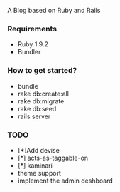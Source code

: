 A Blog based on Ruby and Rails

### Requirements

* Ruby 1.9.2
* Bundler

### How to get started?

* bundle
* rake db:create:all
* rake db:migrate
* rake db:seed
* rails server

### TODO

* [*]Add devise
* [*] acts-as-taggable-on
* [*] kaminari
* theme support
* implement the admin deshboard
